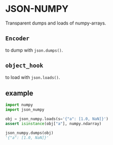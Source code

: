 JSON-NUMPY
==========

Transparent dumps and loads of numpy-arrays.

```Encoder``` 
-------------
to dump with ```json.dumps()```.

```object_hook```
-----------------
to load with ```json.loads()```.

example
-------
```python
import numpy
import json_numpy

obj = json_numpy.loads(s='{"a": [1.0, NaN]}')
assert isinstance(obj["a"], numpy.ndarray)

json_numpy.dumps(obj)
'{"a": [1.0, NaN]}'
```
